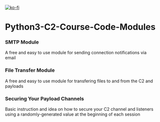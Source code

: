 [![ko-fi](https://ko-fi.com/img/githubbutton_sm.svg)](https://ko-fi.com/M4M03Q2JN)
# Python3-C2-Course-Code-Modules

### SMTP Module

A free and easy to use module for sending connection notifications via email

### File Transfer Module

A free and easy to use module for transfering files to and from the C2 and payloads

### Securing Your Payload Channels

Basic instruction and idea on how to secure your C2 channel and listeners using a randomly-generated value at the beginning of each session
